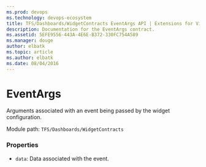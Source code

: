 ```yaml
---
ms.prod: devops
ms.technology: devops-ecosystem
title: TFS/Dashboards/WidgetContracts EventArgs API | Extensions for Visual Studio Team Services
description: Documentation for the EventArgs contract.
ms.assetid: 5EFE9556-443A-4E6E-B372-330FC754A589
ms.manager: douge
author: elbatk
ms.topic: article
ms.author: elbatk
ms.date: 08/04/2016
---
```


# EventArgs

Arguments associated with an event being passed by the widget configuration.

Module path: `TFS/Dashboards/WidgetContracts`

### Properties

* `data`: Data associated with the event. 